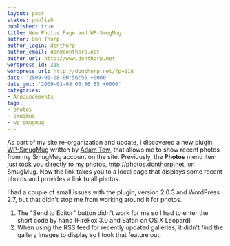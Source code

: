 ```yaml
---
layout: post
status: publish
published: true
title: New Photos Page and WP-SmugMug
author: Don Thorp
author_login: donthorp
author_email: don@donthorp.net
author_url: http://www.donthorp.net
wordpress_id: 218
wordpress_url: http://donthorp.net/?p=218
date: '2009-01-08 00:56:55 +0000'
date_gmt: '2009-01-08 05:56:55 +0000'
categories:
- Announcements
tags:
- photos
- smugmug
- wp-smugmug
---
```

<p>As part of my site re-organization and update, I discovered a new plugin, <a href="http://www.tow.com/projects/wordpress/wp-smugmug/" target="_blank">WP-SmugMug</a> written by <a href="http://www.tow.com/about/" target="_blank">Adam Tow</a>, that allows me to show recent photos from my SmugMug account on the site. Previously, the <b>Photos</b> menu item just took you directly to my photos, <a href="http://photos.donthorp.net" target="_blank">http://photos.donthorp.net</a>, on SmugMug. Now the link takes you to a local page that displays some recent photos and provides a link to all photos.</p>
<p>I had a couple of small issues with the plugin, version 2.0.3 and WordPress 2.7, but that didn't stop me from working around it for photos.</p>
<ol>
<li>The "Send to Editor" button didn't work for me so I had to enter the short code by hand (FireFox 3.0 and Safari on OS X Leopard)</li>
<li>When using the RSS feed for recently updated galleries, it didn't find the gallery images to display so I took that feature out.</li>
</ol>

